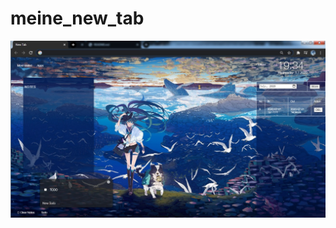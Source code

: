 # meine_new_tab

![alt text](https://github.com/ShierLuck/meine_new_tab/blob/master/meine_new_tab.jpg?raw=true)


